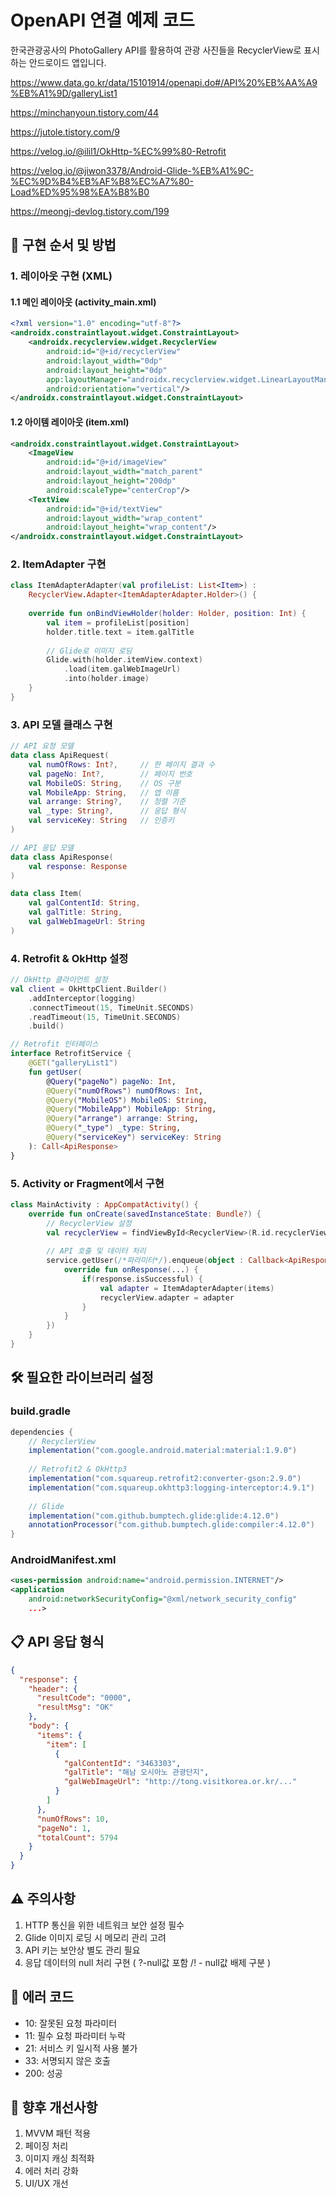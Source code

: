 # OpenAPI 연결 예제 코드

한국관광공사의 PhotoGallery API를 활용하여 관광 사진들을 RecyclerView로 표시하는 안드로이드 앱입니다.

https://www.data.go.kr/data/15101914/openapi.do#/API%20%EB%AA%A9%EB%A1%9D/galleryList1

https://minchanyoun.tistory.com/44

https://jutole.tistory.com/9

https://velog.io/@ilil1/OkHttp-%EC%99%80-Retrofit

https://velog.io/@jiwon3378/Android-Glide-%EB%A1%9C-%EC%9D%B4%EB%AF%B8%EC%A7%80-Load%ED%95%98%EA%B8%B0

https://meongj-devlog.tistory.com/199

## 📝 구현 순서 및 방법

### 1. 레이아웃 구현 (XML)
#### 1.1 메인 레이아웃 (activity_main.xml)
```xml
<?xml version="1.0" encoding="utf-8"?>
<androidx.constraintlayout.widget.ConstraintLayout>
    <androidx.recyclerview.widget.RecyclerView
        android:id="@+id/recyclerView"
        android:layout_width="0dp"
        android:layout_height="0dp"
        app:layoutManager="androidx.recyclerview.widget.LinearLayoutManager"
        android:orientation="vertical"/>
</androidx.constraintlayout.widget.ConstraintLayout>
```

#### 1.2 아이템 레이아웃 (item.xml)
```xml
<androidx.constraintlayout.widget.ConstraintLayout>
    <ImageView
        android:id="@+id/imageView"
        android:layout_width="match_parent"
        android:layout_height="200dp"
        android:scaleType="centerCrop"/>
    <TextView
        android:id="@+id/textView"
        android:layout_width="wrap_content"
        android:layout_height="wrap_content"/>
</androidx.constraintlayout.widget.ConstraintLayout>
```

### 2. ItemAdapter 구현
```kotlin
class ItemAdapterAdapter(val profileList: List<Item>) : 
    RecyclerView.Adapter<ItemAdapterAdapter.Holder>() {
    
    override fun onBindViewHolder(holder: Holder, position: Int) {
        val item = profileList[position]
        holder.title.text = item.galTitle
        
        // Glide로 이미지 로딩
        Glide.with(holder.itemView.context)
            .load(item.galWebImageUrl)
            .into(holder.image)
    }
}
```

### 3. API 모델 클래스 구현
```kotlin
// API 요청 모델
data class ApiRequest(
    val numOfRows: Int?,     // 한 페이지 결과 수
    val pageNo: Int?,        // 페이지 번호
    val MobileOS: String,    // OS 구분
    val MobileApp: String,   // 앱 이름
    val arrange: String?,    // 정렬 기준
    val _type: String?,      // 응답 형식
    val serviceKey: String   // 인증키
)

// API 응답 모델
data class ApiResponse(
    val response: Response
)

data class Item(
    val galContentId: String,
    val galTitle: String,
    val galWebImageUrl: String
)
```

### 4. Retrofit & OkHttp 설정
```kotlin
// OkHttp 클라이언트 설정
val client = OkHttpClient.Builder()
    .addInterceptor(logging)
    .connectTimeout(15, TimeUnit.SECONDS)
    .readTimeout(15, TimeUnit.SECONDS)
    .build()

// Retrofit 인터페이스
interface RetrofitService {
    @GET("galleryList1")
    fun getUser(
        @Query("pageNo") pageNo: Int,
        @Query("numOfRows") numOfRows: Int,
        @Query("MobileOS") MobileOS: String,
        @Query("MobileApp") MobileApp: String,
        @Query("arrange") arrange: String,
        @Query("_type") _type: String,
        @Query("serviceKey") serviceKey: String
    ): Call<ApiResponse>
}
```

### 5. Activity or Fragment에서 구현
```kotlin
class MainActivity : AppCompatActivity() {
    override fun onCreate(savedInstanceState: Bundle?) {
        // RecyclerView 설정
        val recyclerView = findViewById<RecyclerView>(R.id.recyclerView)
        
        // API 호출 및 데이터 처리
        service.getUser(/*파라미터*/).enqueue(object : Callback<ApiResponse> {
            override fun onResponse(...) {
                if(response.isSuccessful) {
                    val adapter = ItemAdapterAdapter(items)
                    recyclerView.adapter = adapter
                }
            }
        })
    }
}
```

## 🛠 필요한 라이브러리 설정

### build.gradle
```gradle
dependencies {
    // RecyclerView
    implementation("com.google.android.material:material:1.9.0")
    
    // Retrofit2 & OkHttp3
    implementation("com.squareup.retrofit2:converter-gson:2.9.0")
    implementation("com.squareup.okhttp3:logging-interceptor:4.9.1")
    
    // Glide
    implementation("com.github.bumptech.glide:glide:4.12.0")
    annotationProcessor("com.github.bumptech.glide:compiler:4.12.0")
}
```

### AndroidManifest.xml
```xml
<uses-permission android:name="android.permission.INTERNET"/>
<application
    android:networkSecurityConfig="@xml/network_security_config"
    ...>
```

## 📋 API 응답 형식
```json
{
  "response": {
    "header": {
      "resultCode": "0000",
      "resultMsg": "OK"
    },
    "body": {
      "items": {
        "item": [
          {
            "galContentId": "3463303",
            "galTitle": "해남 오시아노 관광단지",
            "galWebImageUrl": "http://tong.visitkorea.or.kr/..."
          }
        ]
      },
      "numOfRows": 10,
      "pageNo": 1,
      "totalCount": 5794
    }
  }
}
```

## ⚠️ 주의사항
1. HTTP 통신을 위한 네트워크 보안 설정 필수
2. Glide 이미지 로딩 시 메모리 관리 고려
3. API 키는 보안상 별도 관리 필요
4. 응답 데이터의 null 처리 구현 ( ?-null값 포함 /! - null값 배제 구분 )

## 🔄 에러 코드
- 10: 잘못된 요청 파라미터
- 11: 필수 요청 파라미터 누락
- 21: 서비스 키 일시적 사용 불가
- 33: 서명되지 않은 호출
- 200: 성공

## 🚀 향후 개선사항
1. MVVM 패턴 적용
2. 페이징 처리
3. 이미지 캐싱 최적화
4. 에러 처리 강화
5. UI/UX 개선
